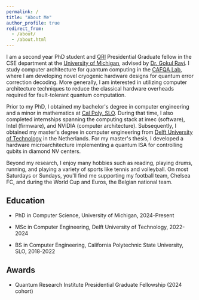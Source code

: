 ```yaml
---
permalink: /
title: "About Me"
author_profile: true
redirect_from: 
  - /about/
  - /about.html
---
```


I am a second year PhD student and [QRI](https://quantum.umich.edu/) Presidential Graduate fellow in the CSE department at the [University of Michigan](https://cse.engin.umich.edu/), advised by [Dr. Gokul Ravi](https://gsravi.engin.umich.edu/). I study computer architecture for quantum computing in the [CAFQA Lab](https://gsravi.engin.umich.edu/cafqa-lab/), where I am developing novel cryogenic hardware designs for quantum error correction decoding. More generally, I am interested in utilizing computer architecture techniques to reduce the classical hardware overheads required for fault-tolerant quantum computation.

Prior to my PhD, I obtained my bachelor's degree in computer engineering and a minor in mathematics at [Cal Poly, SLO](https://www.calpoly.edu/major/computer-engineering). During that time, I also completed internships spanning the computing stack at imec (software), Intel (firmware), and NVIDIA (computer architecture). Subsequently, I obtained my master's degree in computer engineering from [Delft University of Technology](https://www.tudelft.nl/en/eemcs/the-faculty/departments/quantum-computer-engineering) in the Netherlands. For my master's thesis, I developed a hardware microarchitecture implementing a quantum ISA for controlling qubits in diamond NV centers.

Beyond my research, I enjoy many hobbies such as reading, playing drums, running, and playing a variety of sports like tennis and volleyball. On most Saturdays or Sundays, you'll find me supporting my football team, Chelsea FC, and during the World Cup and Euros, the Belgian national team.

Education
---
- PhD in Computer Science, University of Michigan, 2024-Present

- MSc in Computer Engineering, Delft University of Technology, 2022-2024

- BS in Computer Engineering, California Polytechnic State University, SLO, 2018-2022

Awards
---
- Quantum Research Institute Presidential Graduate Fellowship (2024 cohort)